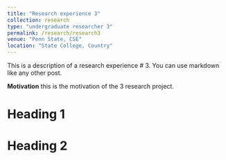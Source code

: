 ```yaml
---
title: "Research experience 3"
collection: research
type: "undergraduate researcher 3"
permalink: /research/research3
venue: "Penn State, CSE"
location: "State College, Country"
---
```


This is a description of a research experience # 3. You can use markdown like any other post.

**Motivation**
this is the motivation of the 3 research project.

Heading 1
======

Heading 2
======
